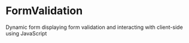 # FormValidation
Dynamic form displaying form validation and interacting with client-side using JavaScript
